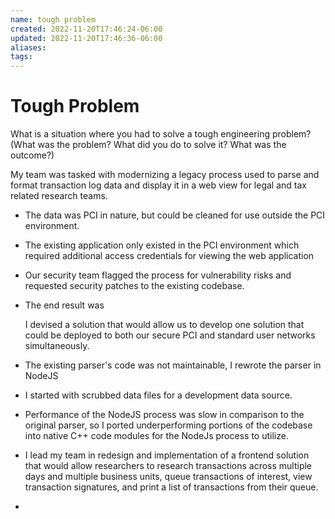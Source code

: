 ```yaml
---
name: tough problem
created: 2022-11-20T17:46:24-06:00
updated: 2022-11-20T17:46:36-06:00
aliases: 
tags: 
---
```

# Tough Problem

What is a situation where you had to solve a tough engineering problem? (What was the problem? What did you do to solve it? What was the outcome?)

My team was tasked with modernizing a legacy process used to parse and format transaction log data and display it in a web view for legal and tax related research teams.
- The data was PCI in nature, but could be cleaned for use outside the PCI environment.
- The existing application only existed in the PCI environment which required additional access credentials for viewing the web application
- Our security team flagged the process for vulnerability risks and requested security patches to the existing codebase.
- The end result was 
  
  I devised a solution that would allow us to develop one solution that could be deployed to both our secure PCI and standard user networks simultaneously.

- The existing parser's code was not maintainable, I rewrote the parser in NodeJS
- I started with scrubbed data files for a development data source.
- Performance of the NodeJS process was slow in comparison to the original parser, so I ported underperforming portions of the codebase into native C++ code modules for the NodeJs process to utilize.
- I lead my team in redesign and implementation of a frontend solution that would allow researchers to research transactions across multiple days and multiple business units, queue transactions of interest, view transaction signatures, and print a list of transactions from their queue.
- 

